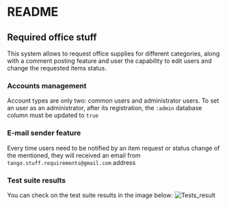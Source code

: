# README

## Required office stuff
This system allows to request office supplies for different categories, along with a comment posting feature and user the capability to edit users and change the requested items status.

### Accounts management
Account types are only two: common users and administrator users.
To set an user as an administrator, after its registration, the `:admin` database column must be updated to `true`

### E-mail sender feature
Every time users need to be notified by an item request or status change of the mentioned, they will received an email from `tango.stuff.requirements@gmail.com` address

### Test suite results
You can check on the test suite results in the image below:
![Tests_result](https://i.imgur.com/LrVWpFG.png)

